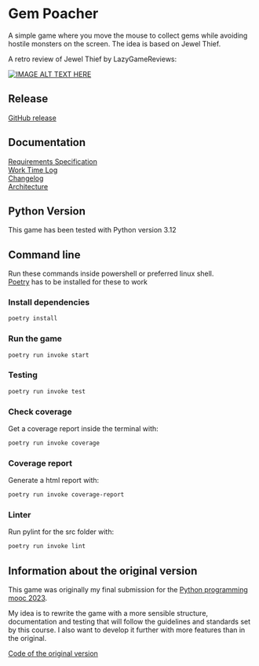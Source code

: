 # Gem Poacher

A simple game where you move the mouse to collect gems while avoiding hostile
monsters on the screen. The idea is based on Jewel Thief.

A retro review of Jewel Thief by LazyGameReviews:

[![IMAGE ALT TEXT HERE](https://img.youtube.com/vi/EIcImzLNMz8/0.jpg)](https://youtu.be/EIcImzLNMz8)

## Release
[GitHub release](https://github.com/hojahoja/Gem-Poacher/releases)

## Documentation

[Requirements Specification](documentation/requirements_specification.md) \
[Work Time Log](documentation/work_time_log.md) \
[Changelog](documentation/changelog.md) \
[Architecture](documentation/architechture.md)

## Python Version

This game has been tested with Python version 3.12

## Command line

Run these commands inside powershell or preferred linux shell. \
[Poetry](https://python-poetry.org/docs/) has to be installed for these to work

### Install dependencies

```sh
poetry install
```

### Run the game

```sh
poetry run invoke start
```

### Testing

```sh
poetry run invoke test
```

### Check coverage

Get a coverage report inside the terminal with:

```sh
poetry run invoke coverage
```

### Coverage report

Generate a html report with:

```sh
poetry run invoke coverage-report
```

### Linter

Run pylint for the src folder with:

```sh
poetry run invoke lint
```

## Information about the original version

This game was originally my final submission for the
[Python programming mooc 2023](https://ohjelmointi-23.mooc.fi/osa-14/4-oma-peli).

My idea is to rewrite the game with a more sensible structure, documentation and
testing that will follow the guidelines and standards set by this course. I also
want to develop it further with more features than in the original.

[Code of the original version](documentation/misc/kolikkorosvo.py)

